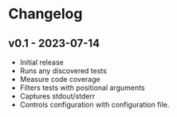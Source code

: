 # Changelog

## v0.1 - 2023-07-14

* Initial release
* Runs any discovered tests
* Measure code coverage
* Filters tests with positional arguments
* Captures stdout/stderr
* Controls configuration with configuration file.
